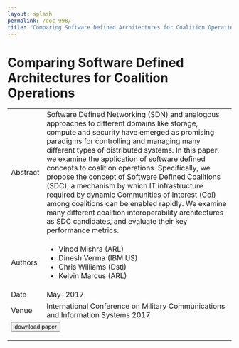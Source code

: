 ```yaml
---
layout: splash
permalink: /doc-998/
title: "Comparing Software Defined Architectures for Coalition Operations"
---
```


# Comparing Software Defined Architectures for Coalition Operations

<table>
    <tbody>
    <tr>
        <td>Abstract</td>
        <td>Software Defined Networking (SDN) and analogous approaches to different domains like storage, compute and security have emerged as promising paradigms for controlling and managing many different types of distributed systems. In this paper, we examine the application of software defined concepts to coalition operations. Specifically, we propose the concept of Software Defined Coalitions (SDC), a mechanism by which IT infrastructure required by dynamic Communities of Interest (CoI) among coalitions can be enabled rapidly. We examine many different coalition interoperability architectures as SDC candidates, and evaluate their key performance metrics.</td>
    </tr>
    <tr>
        <td>Authors</td>
        <td>
            <ul>
                <li>Vinod Mishra (ARL)</li>
                <li>Dinesh Verma (IBM US)</li>
                <li>Chris Williams (Dstl)</li>
                <li>Kelvin Marcus (ARL)</li>
            </ul>
        </td>
    </tr>
    <tr>
        <td>Date</td>
        <td>May-2017</td>
    </tr>
    <tr>
        <td>Venue</td>
        <td>International Conference on Military Communications and Information Systems 2017</td>
    </tr>
        <tr>
            <td colspan="2">
                <form method="get" action="https://dais-ita.org/sites/default/files/SDN-Arch-Comparison-v04.pdf">
                    <button type="submit">download paper</button>
                </form>
            </td>
        </tr>
    </tbody>
</table>
